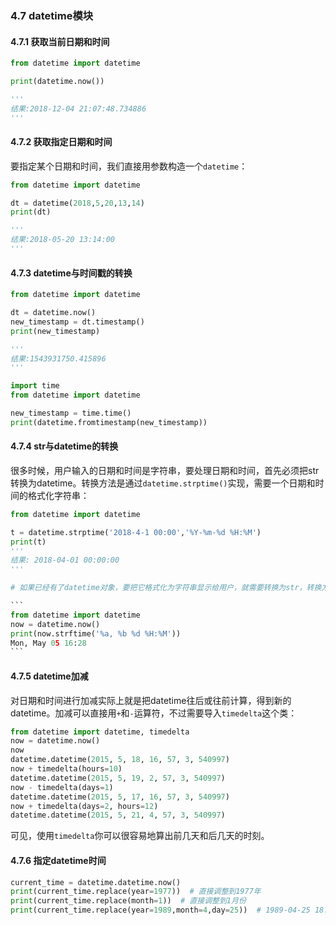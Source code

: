 ### **4.7 datetime模块**

####     **4.7.1 获取当前日期和时间**

```python
from datetime import datetime

print(datetime.now())

'''
结果:2018-12-04 21:07:48.734886
'''
```

####     **4.7.2 获取指定日期和时间**

要指定某个日期和时间，我们直接用参数构造一个`datetime`：

```python
from datetime import datetime

dt = datetime(2018,5,20,13,14)
print(dt)

'''
结果:2018-05-20 13:14:00
'''
```

####     **4.7.3 datetime与时间戳的转换**

```python
from datetime import datetime

dt = datetime.now()
new_timestamp = dt.timestamp()
print(new_timestamp)

'''
结果:1543931750.415896
'''

import time
from datetime import datetime

new_timestamp = time.time()
print(datetime.fromtimestamp(new_timestamp))
```

####     **4.7.4 str与datetime的转换**

​    很多时候，用户输入的日期和时间是字符串，要处理日期和时间，首先必须把str转换为datetime。转换方法是通过`datetime.strptime()`实现，需要一个日期和时间的格式化字符串：

~~~python
from datetime import datetime

t = datetime.strptime('2018-4-1 00:00','%Y-%m-%d %H:%M')
print(t)
'''
结果: 2018-04-01 00:00:00
'''

# 如果已经有了datetime对象，要把它格式化为字符串显示给用户，就需要转换为str，转换方法是通过`strftime()`实现的，同样# 需要一个日期和时间的格式化字符串：

```
from datetime import datetime
now = datetime.now()
print(now.strftime('%a, %b %d %H:%M'))
Mon, May 05 16:28
```


~~~

####     **4.7.5 datetime加减**

对日期和时间进行加减实际上就是把datetime往后或往前计算，得到新的datetime。加减可以直接用`+`和`-`运算符，不过需要导入`timedelta`这个类：

```python
from datetime import datetime, timedelta
now = datetime.now()
now
datetime.datetime(2015, 5, 18, 16, 57, 3, 540997)
now + timedelta(hours=10)
datetime.datetime(2015, 5, 19, 2, 57, 3, 540997)
now - timedelta(days=1)
datetime.datetime(2015, 5, 17, 16, 57, 3, 540997)
now + timedelta(days=2, hours=12)
datetime.datetime(2015, 5, 21, 4, 57, 3, 540997)
```

可见，使用`timedelta`你可以很容易地算出前几天和后几天的时刻。

####     **4.7.6 指定datetime时间**

```python
current_time = datetime.datetime.now()
print(current_time.replace(year=1977))  # 直接调整到1977年
print(current_time.replace(month=1))  # 直接调整到1月份
print(current_time.replace(year=1989,month=4,day=25))  # 1989-04-25 18:49:05.898601
```

